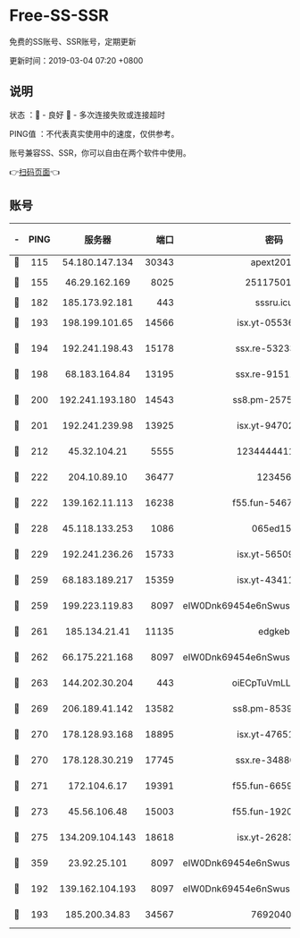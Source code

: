 # Free-SS-SSR

免费的SS账号、SSR账号，定期更新

更新时间：2019-03-04 07:20 +0800

## 说明

状态     ：🙂 - 良好 🙁 - 多次连接失败或连接超时

PING值   ：不代表真实使用中的速度，仅供参考。

账号兼容SS、SSR，你可以自由在两个软件中使用。

👉[扫码页面](https://liesauer.github.io/free-ss-ssr.github.io/)👈

## 账号

|-|PING|服务器|端口|密码|加密方式|区域|
|:----:|:----:|:-----:|-----:|:----:|:----:|:----:|
|🙂|115|54.180.147.134|30343|apext2019|chacha20|KR|
|🙂|155|46.29.162.169|8025|2511750146|aes-256-cfb|RU|
|🙂|182|185.173.92.181|443|sssru.icu|rc4-md5|RU|
|🙂|193|198.199.101.65|14566|isx.yt-05536769|aes-256-cfb|US|
|🙂|194|192.241.198.43|15178|ssx.re-53233906|aes-256-cfb|US|
|🙂|198|68.183.164.84|13195|ssx.re-91511451|aes-256-cfb|US|
|🙂|200|192.241.193.180|14543|ss8.pm-25759164|aes-256-cfb|US|
|🙂|201|192.241.239.98|13925|isx.yt-94702728|aes-256-cfb|US|
|🙂|212|45.32.104.21|5555|1234444411111|aes-256-cfb|SG|
|🙂|222|204.10.89.10|36477|123456|aes-256-cfb|US|
|🙂|222|139.162.11.113|16238|f55.fun-54673492|aes-256-cfb|SG|
|🙂|228|45.118.133.253|1086|065ed15a|aes-256-cfb|SG|
|🙂|229|192.241.236.26|15733|isx.yt-56509000|aes-256-cfb|US|
|🙂|259|68.183.189.217|15359|isx.yt-43411617|aes-256-cfb|SG|
|🙂|259|199.223.119.83|8097|eIW0Dnk69454e6nSwuspv9DmS201tQ0D|aes-256-cfb|US|
|🙂|261|185.134.21.41|11135|edgkeb|aes-256-cfb|GB|
|🙂|262|66.175.221.168|8097|eIW0Dnk69454e6nSwuspv9DmS201tQ0D|aes-256-cfb|US|
|🙂|263|144.202.30.204|443|oiECpTuVmLLxk4Ts|aes-256-cfb|US|
|🙂|269|206.189.41.142|13582|ss8.pm-85391880|aes-256-cfb|SG|
|🙂|270|178.128.93.168|18895|isx.yt-47651683|aes-256-cfb|SG|
|🙂|270|178.128.30.219|17745|ssx.re-34880503|aes-256-cfb|SG|
|🙂|271|172.104.6.17|19391|f55.fun-66594253|aes-256-cfb|US|
|🙂|273|45.56.106.48|15003|f55.fun-19202286|aes-256-cfb|US|
|🙂|275|134.209.104.143|18618|isx.yt-26283608|aes-256-cfb|SG|
|🙂|359|23.92.25.101|8097|eIW0Dnk69454e6nSwuspv9DmS201tQ0D|aes-256-cfb|US|
|🙂|192|139.162.104.193|8097|eIW0Dnk69454e6nSwuspv9DmS201tQ0D|aes-256-cfb|JP|
|🙂|193|185.200.34.83|34567|76920400|aes-256-cfb|US|
